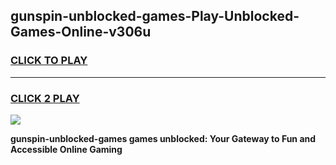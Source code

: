 
## gunspin-unblocked-games-Play-Unblocked-Games-Online-v306u
<h3>
<a href="https://premium76.site?title=gunspin-unblocked-games&ref=24A">CLICK TO PLAY</a></h3>
<hr>

<h3>
<a href="https://premium76.site?title=gunspin-unblocked-games&ref=24A">CLICK 2 PLAY</a>
  
</h3>

<a href="https://premium76.site?title=gunspin-unblocked-games&ref=24A"><img src="https://clearcache.store/games.png"></a>


**gunspin-unblocked-games games unblocked: Your Gateway to Fun and Accessible Online Gaming**
